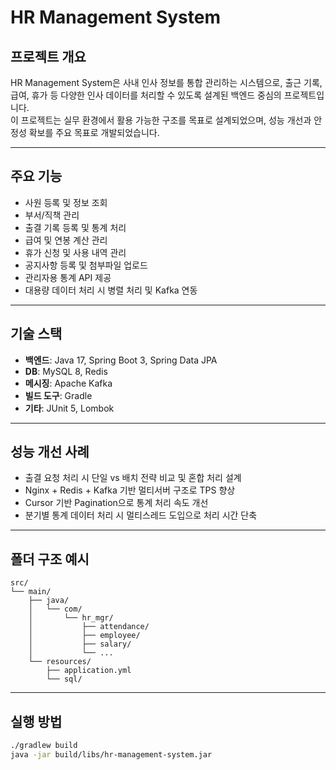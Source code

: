 # HR Management System

## 프로젝트 개요

HR Management System은 사내 인사 정보를 통합 관리하는 시스템으로, 출근 기록, 급여, 휴가 등 다양한 인사 데이터를 처리할 수 있도록 설계된 백엔드 중심의 프로젝트입니다.  
이 프로젝트는 실무 환경에서 활용 가능한 구조를 목표로 설계되었으며, 성능 개선과 안정성 확보를 주요 목표로 개발되었습니다.

---

## 주요 기능

- 사원 등록 및 정보 조회
- 부서/직책 관리
- 출결 기록 등록 및 통계 처리
- 급여 및 연봉 계산 관리
- 휴가 신청 및 사용 내역 관리
- 공지사항 등록 및 첨부파일 업로드
- 관리자용 통계 API 제공
- 대용량 데이터 처리 시 병렬 처리 및 Kafka 연동

---

## 기술 스택

- **백엔드**: Java 17, Spring Boot 3, Spring Data JPA
- **DB**: MySQL 8, Redis
- **메시징**: Apache Kafka
- **빌드 도구**: Gradle
- **기타**: JUnit 5, Lombok

---

## 성능 개선 사례

- 출결 요청 처리 시 단일 vs 배치 전략 비교 및 혼합 처리 설계
- Nginx + Redis + Kafka 기반 멀티서버 구조로 TPS 향상
- Cursor 기반 Pagination으로 통계 처리 속도 개선
- 분기별 통계 데이터 처리 시 멀티스레드 도입으로 처리 시간 단축

---
## 폴더 구조 예시

```
src/
└── main/
    ├── java/
    │   └── com/
    │       └── hr_mgr/
    │           ├── attendance/
    │           ├── employee/
    │           ├── salary/
    │           └── ...
    └── resources/
        ├── application.yml
        └── sql/
```
---
## 실행 방법

```bash
./gradlew build
java -jar build/libs/hr-management-system.jar
```
